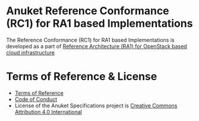 # Anuket Reference Conformance (RC1) for RA1 based Implementations

The Reference Conformance (RC1) for RA1 based Implementations is developed as a part of
[Reference Architecture (RA1) for OpenStack based cloud infrastructure](https://github.com/anuket-project/RA1/)


# Terms of Reference & License

-  [Terms of Reference](https://github.com/anuket-project/anuket-specifications/blob/master/doc/GSMA_CNTT_Terms_of_Reference.pdf)
-  [Code of Conduct](https://github.com/anuket-project/anuket-specifications/blob/master/doc/CODE_OF_CONDUCT.rst)
-  License of the Anuket Specifications project is [Creative Commons Attribution 4.0 International](https://creativecommons.org/licenses/by/4.0/legalcode)

